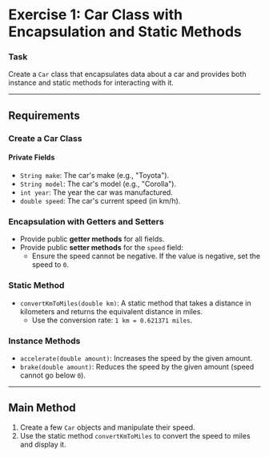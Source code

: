 # Exercise 1: Car Class with Encapsulation and Static Methods

### Task
Create a `Car` class that encapsulates data about a car and provides both instance and static methods for interacting with it.

---

## Requirements

### **Create a Car Class**

#### **Private Fields**
- `String make`: The car's make (e.g., "Toyota").
- `String model`: The car's model (e.g., "Corolla").
- `int year`: The year the car was manufactured.
- `double speed`: The car's current speed (in km/h).

### **Encapsulation with Getters and Setters**
- Provide public **getter methods** for all fields.
- Provide public **setter methods** for the `speed` field:
  - Ensure the speed cannot be negative. If the value is negative, set the speed to `0`.

### **Static Method**
- `convertKmToMiles(double km)`: A static method that takes a distance in kilometers and returns the equivalent distance in miles.
  - Use the conversion rate: `1 km = 0.621371 miles`.

### **Instance Methods**
- `accelerate(double amount)`: Increases the speed by the given amount.
- `brake(double amount)`: Reduces the speed by the given amount (speed cannot go below `0`).

---

## Main Method
1. Create a few `Car` objects and manipulate their speed.
2. Use the static method `convertKmToMiles` to convert the speed to miles and display it.
